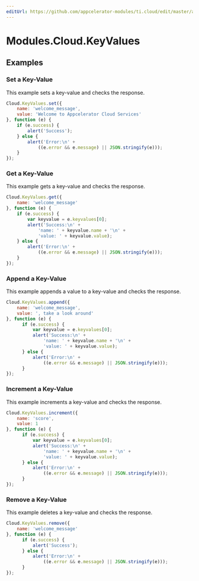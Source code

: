 ```yaml
---
editUrl: https://github.com/appcelerator-modules/ti.cloud/edit/master/apidoc/KeyValues/KeyValues.yml
---
```

# Modules.Cloud.KeyValues

<TypeHeader/>

## Examples

### Set a Key-Value

This example sets a key-value and checks the response.

``` js
Cloud.KeyValues.set({
    name: 'welcome_message',
    value: 'Welcome to Appcelerator Cloud Services'
}, function (e) {
    if (e.success) {
        alert('Success');
    } else {
        alert('Error:\n' +
            ((e.error && e.message) || JSON.stringify(e)));
    }
});
```

### Get a Key-Value

This example gets a key-value and checks the response.

``` js
Cloud.KeyValues.get({
    name: 'welcome_message'
}, function (e) {
    if (e.success) {
        var keyvalue = e.keyvalues[0];
        alert('Success:\n' +
            'name: ' + keyvalue.name + '\n' +
            'value: ' + keyvalue.value);
    } else {
        alert('Error:\n' +
            ((e.error && e.message) || JSON.stringify(e)));
    }
});
```

### Append a Key-Value

This example appends a value to a key-value and checks the response.

``` js
Cloud.KeyValues.append({
    name: 'welcome_message',
    value: ', take a look around'
}, function (e) {
      if (e.success) {
          var keyvalue = e.keyvalues[0];
          alert('Success:\n' +
              'name: ' + keyvalue.name + '\n' +
              'value: ' + keyvalue.value);
      } else {
          alert('Error:\n' +
              ((e.error && e.message) || JSON.stringify(e)));
      }
});
```

### Increment a Key-Value

This example increments a key-value and checks the response.

``` js
Cloud.KeyValues.increment({
    name: 'score',
    value: 1
}, function (e) {
      if (e.success) {
          var keyvalue = e.keyvalues[0];
          alert('Success:\n' +
              'name: ' + keyvalue.name + '\n' +
              'value: ' + keyvalue.value);
      } else {
          alert('Error:\n' +
              ((e.error && e.message) || JSON.stringify(e)));
      }
});
```

### Remove a Key-Value

This example deletes a key-value and checks the response.

``` js
Cloud.KeyValues.remove({
    name: 'welcome_message'
}, function (e) {
      if (e.success) {
          alert('Success');
      } else {
          alert('Error:\n' +
              ((e.error && e.message) || JSON.stringify(e)));
      }
});
```

<ApiDocs/>
